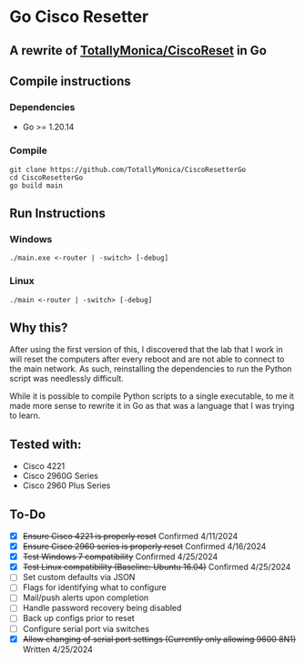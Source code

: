 # Go Cisco Resetter
## A rewrite of [TotallyMonica/CiscoReset](https://github.com/TotallyMoinca/CiscoReset) in Go

## Compile instructions

### Dependencies
- Go >= 1.20.14

### Compile
```
git clone https://github.com/TotallyMonica/CiscoResetterGo
cd CiscoResetterGo
go build main
```

## Run Instructions

### Windows
```
./main.exe <-router | -switch> [-debug]
```

### Linux
```
./main <-router | -switch> [-debug]
```

## Why this?
After using the first version of this, I discovered that the lab that I work in will reset the computers after every reboot and are not able to connect to the main network. As such, reinstalling the dependencies to run the Python script was needlessly difficult.

While it is possible to compile Python scripts to a single executable, to me it made more sense to rewrite it in Go as that was a language that I was trying to learn.

## Tested with:
- Cisco 4221
- Cisco 2960G Series
- Cisco 2960 Plus Series

## To-Do
- [x] ~~Ensure Cisco 4221 is properly reset~~ Confirmed 4/11/2024
- [x] ~~Ensure Cisco 2960 series is properly reset~~ Confirmed 4/16/2024
- [x] ~~Test Windows 7 compatibility~~ Confirmed 4/25/2024
- [x] ~~Test Linux compatibility (Baseline: Ubuntu 16.04)~~ Confirmed 4/25/2024
- [ ] Set custom defaults via JSON
- [ ] Flags for identifying what to configure
- [ ] Mail/push alerts upon completion
- [ ] Handle password recovery being disabled
- [ ] Back up configs prior to reset
- [ ] Configure serial port via switches
- [x] ~~Allow changing of serial port settings (Currently only allowing 9600 8N1)~~ Written 4/25/2024
